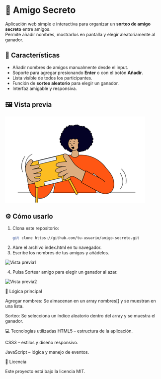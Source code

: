 # 🎁 Amigo Secreto

Aplicación web simple e interactiva para organizar un **sorteo de amigo secreto** entre amigos.  
Permite añadir nombres, mostrarlos en pantalla y elegir aleatoriamente al ganador.

## 🚀 Características

- Añadir nombres de amigos manualmente desde el input.
- Soporte para agregar presionando **Enter** o con el botón **Añadir**.
- Lista visible de todos los participantes.
- Función de **sorteo aleatorio** para elegir un ganador.
- Interfaz amigable y responsiva.

## 🖼 Vista previa

![Vista previa](assets/amigo-secreto.png)

## ⚙️ Cómo usarlo

1. Clona este repositorio:
   ```bash
   git clone https://github.com/tu-usuario/amigo-secreto.git

2. Abre el archivo index.html en tu navegador.
3. Escribe los nombres de tus amigos y añádelos.
   
![Vista previa1](assets/añadir-amigo-secreto.png)

4. Pulsa Sortear amigo para elegir un ganador al azar.

![Vista previa2](assets/sortear-amigo-secreto.png)


📜 Lógica principal

Agregar nombres:
Se almacenan en un array nombres[] y se muestran en una lista.

Sorteo:
Se selecciona un índice aleatorio dentro del array y se muestra el ganador.

💻 Tecnologías utilizadas
HTML5 – estructura de la aplicación.

CSS3 – estilos y diseño responsivo.

JavaScript – lógica y manejo de eventos.

📄 Licencia

Este proyecto está bajo la licencia MIT.

   
